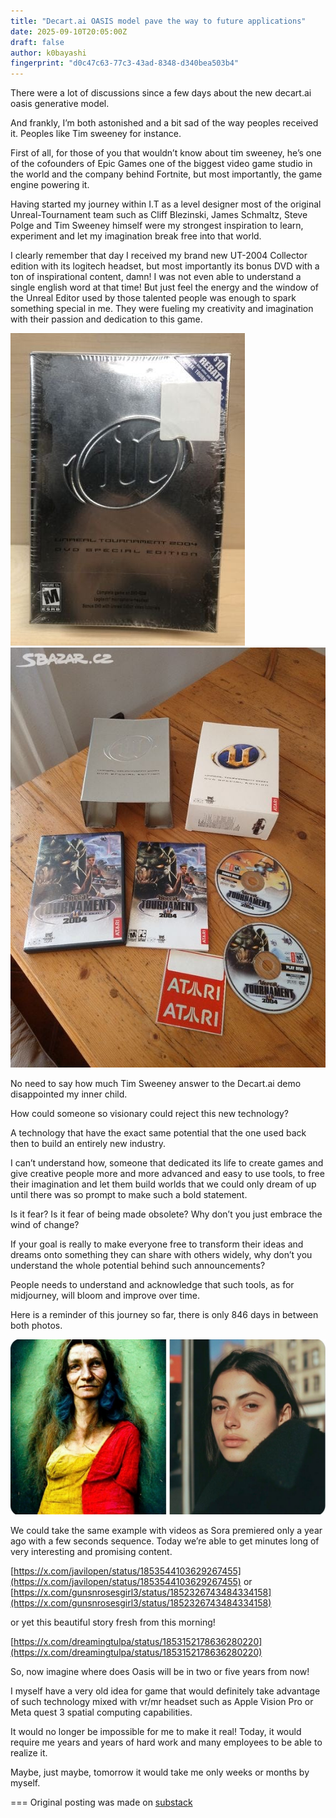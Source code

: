 ```yaml
---
title: "Decart.ai OASIS model pave the way to future applications"
date: 2025-09-10T20:05:00Z
draft: false
author: k0bayashi
fingerprint: "d0c47c63-77c3-43ad-8348-d340bea503b4"
---
```

There were a lot of discussions since a few days about the new decart.ai oasis generative model.

And frankly, I’m both astonished and a bit sad of the way peoples received it. Peoples like Tim sweeney for instance.

First of all, for those of you that wouldn’t know about tim sweeney, he’s one of the cofounders of Epic Games one of the biggest video game studio in the world and the company behind Fortnite, but most importantly, the game engine powering it.

Having started my journey within I.T as a level designer most of the original Unreal-Tournament team such as Cliff Blezinski, James Schmaltz, Steve Polge and Tim Sweeney himself were my strongest inspiration to learn, experiment and let my imagination break free into that world.

I clearly remember that day I received my brand new UT-2004 Collector edition with its logitech headset, but most importantly its bonus DVD with a ton of inspirational content, damn! I was not even able to understand a single english word at that time! But just feel the energy and the window of the Unreal Editor used by those talented people was enough to spark something special in me. They were fueling my creativity and imagination with their passion and dedication to this game.

![UT2004_Collector_box](imgs/ut_box.jpg)
![UT2004_Collector_box_bundle](imgs/ut2004_bundle_box.jpg)

No need to say how much Tim Sweeney answer to the Decart.ai demo disappointed my inner child.

How could someone so visionary could reject this new technology?

A technology that have the exact same potential that the one used back then to build an entirely new industry.

I can’t understand how, someone that dedicated its life to create games and give creative people more and more advanced and easy to use tools, to free their imagination and let them build worlds that we could only dream of up until there was so prompt to make such a bold statement.

Is it fear? Is it fear of being made obsolete? Why don’t you just embrace the wind of change?

If your goal is really to make everyone free to transform their ideas and dreams onto something they can share with others widely, why don’t you understand the whole potential behind such announcements?

People needs to understand and acknowledge that such tools, as for midjourney, will bloom and improve over time.

Here is a reminder of this journey so far, there is only 846 days in between both photos.

![midjourney_evolution](imgs/midjourney_evolution.jpg)

We could take the same example with videos as Sora premiered only a year ago with a few seconds sequence. Today we’re able to get minutes long of very interesting and promising content.

[https://x.com/javilopen/status/1853544103629267455](https://x.com/javilopen/status/1853544103629267455)
or
[https://x.com/gunsnrosesgirl3/status/1852326743484334158](https://x.com/gunsnrosesgirl3/status/1852326743484334158)

or yet this beautiful story fresh from this morning!

[https://x.com/dreamingtulpa/status/1853152178636280220](https://x.com/dreamingtulpa/status/1853152178636280220)

So, now imagine where does Oasis will be in two or five years from now!

I myself have a very old idea for game that would definitely take advantage of such technology mixed with vr/mr headset such as Apple Vision Pro or Meta quest 3 spatial computing capabilities.

It would no longer be impossible for me to make it real! Today, it would require me years and years of hard work and many employees to be able to realize it.

Maybe, just maybe, tomorrow it would take me only weeks or months by myself.

===
Original posting was made on [substack](https://substack.com/@k0bayashi/p-151246075)
